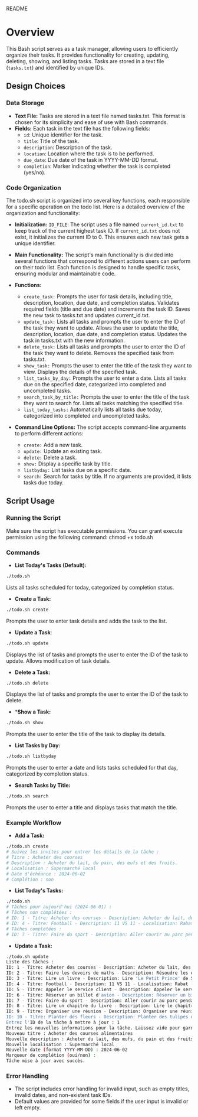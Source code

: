 README

# Overview

This Bash script serves as a task manager, allowing users to efficiently organize their tasks. It provides functionality for creating, updating, deleting, showing, and listing tasks. Tasks are stored in a text file (`tasks.txt`) and identified by unique IDs.

## Design Choices
### Data Storage
- **Text File:** Tasks are stored in a text file named tasks.txt. This format is chosen for its simplicity and ease of use with Bash commands.
- **Fields:** Each task in the text file has the following fields:
    - `id`: Unique identifier for the task.
    - `title`: Title of the task.
    - `description`: Description of the task.
    - `location`: Location where the task is to be performed.
    - `due_date`: Due date of the task in YYYY-MM-DD format.
    - `completion`: Marker indicating whether the task is completed (yes/no).
### Code Organization
The todo.sh script is organized into several key functions, each responsible for a specific operation on the todo list. Here is a detailed overview of the organization and functionality:

- **Initialization:**
`ID_FILE`: The script uses a file named `current_id.txt` to keep track of the current highest task ID.
If `current_id.txt` does not exist, it initializes the current ID to 0. This ensures each new task gets a unique identifier.

- **Main Functionality:**
The script's main functionality is divided into several functions that correspond to different actions users can perform on their todo list. Each function is designed to handle specific tasks, ensuring modular and maintainable code.

- **Functions:**

    - `create_task:`
        Prompts the user for task details, including title, description, location, due date, and completion status.
        Validates required fields (title and due date) and increments the task ID.
        Saves the new task to tasks.txt and updates current_id.txt.
    - `update_task:`
        Lists all tasks and prompts the user to enter the ID of the task they want to update.
        Allows the user to update the title, description, location, due date, and completion status.
        Updates the task in tasks.txt with the new information.
    - `delete_task:`
        Lists all tasks and prompts the user to enter the ID of the task they want to delete.
        Removes the specified task from tasks.txt.
    - `show_task:`
        Prompts the user to enter the title of the task they want to view.
        Displays the details of the specified task.
    - `list_tasks_by_day:`
        Prompts the user to enter a date.
        Lists all tasks due on the specified date, categorized into completed and uncompleted tasks.
    - `search_task_by_title:`
        Prompts the user to enter the title of the task they want to search for.
        Lists all tasks matching the specified title.
    - `list_today_tasks:`
        Automatically lists all tasks due today, categorized into completed and uncompleted tasks.
- **Command Line Options:**
    The script accepts command-line arguments to perform different actions:
    - `create:` Add a new task.
    - `update:` Update an existing task.
    - `delete:` Delete a task.
    - `show:` Display a specific task by title.
    - `listbyday:` List tasks due on a specific date.
    - `search:` Search for tasks by title.
    If no arguments are provided, it lists tasks due today.

## Script Usage

### Running the Script
Make sure the script has executable permissions. You can grant execute permission using the following command: chmod +x todo.sh

### Commands
- **List Today's Tasks (Default):**

```bash
./todo.sh
```
Lists all tasks scheduled for today, categorized by completion status.

- **Create a Task:**
```bash
./todo.sh create
```
Prompts the user to enter task details and adds the task to the list.

- **Update a Task**:
```bash
./todo.sh update
```
Displays the list of tasks and prompts the user to enter the ID of the task to update. Allows modification of task details.

- **Delete a Task:**
```bash
./todo.sh delete
```
Displays the list of tasks and prompts the user to enter the ID of the task to delete.

- ***Show a Task:**
```bash
./todo.sh show
```
Prompts the user to enter the title of the task to display its details.

- **List Tasks by Day:**
```bash
./todo.sh listbyday
```
Prompts the user to enter a date and lists tasks scheduled for that day, categorized by completion status.

- **Search Tasks by Title:**
```bash
./todo.sh search
```
Prompts the user to enter a title and displays tasks that match the title.
### Example Workflow
- **Add a Task:**
```bash
./todo.sh create
# Suivez les invites pour entrer les détails de la tâche :
# Titre : Acheter des courses
# Description : Acheter du lait, du pain, des œufs et des fruits.
# Localisation : Supermarché local
# Date d'échéance : 2024-06-02
# Complétion : non
```
- **List Today's Tasks:**
```bash
./todo.sh
# Tâches pour aujourd'hui (2024-06-01) :
# Tâches non complétées :
# ID: 1 - Titre: Acheter des courses - Description: Acheter du lait, des œufs, et du pain - Localisation: Supermarché - Date: 2024-06-01 - Complétée: non
# ID: 4 - Titre: Football - Description: 11 VS 11 - Localisation: Rabat - Date: 2024-06-01 - Complétée: non
# Tâches complétées :
# ID: 7 - Titre: Faire du sport - Description: Aller courir au parc pendant 30 minutes. - Localisation: Parc - Date: 2024-06-01 - Complétée: oui
```
- **Update a Task:**
```bash
./todo.sh update
Liste des tâches :
ID: 1 - Titre: Acheter des courses - Description: Acheter du lait, des œufs, et du pain - Localisation: Supermarché - Date: 2024-06-01 - Complétée: non
ID: 2 - Titre: Faire les devoirs de maths - Description: Résoudre les exercices du chapitre 3 - Localisation: Maison - Date: 2024-06-02 - Complétée: non
ID: 3 - Titre: Lire un livre - Description: Lire 'Le Petit Prince' de Saint-Exupéry - Localisation: Maison - Date: 2024-06-04 - Complétée: non
ID: 4 - Titre: Football - Description: 11 VS 11 - Localisation: Rabat - Date: 2024-06-01 - Complétée: non
ID: 5 - Titre: Appeler le service client - Description: Appeler le service client pour résoudre un problème de facturation. - Localisation: Maison - Date: 2024-06-04 - Complétée: non
ID: 6 - Titre: Réserver un billet d'avion - Description: Réserver un billet pour le voyage d'affaires à Paris. - Localisation: Internet - Date: 2024-06-06 - Complétée: non
ID: 7 - Titre: Faire du sport - Description: Aller courir au parc pendant 30 minutes. - Localisation: Parc - Date: 2024-06-01 - Complétée: oui
ID: 8 - Titre: Lire un chapitre du livre - Description: Lire le chapitre 5 du livre "L'art de la simplicité". - Localisation: Maison - Date: 2024-06-02 - Complétée: non
ID: 9 - Titre: Organiser une réunion - Description: Organiser une réunion avec l'équipe de marketing pour discuter de la nouvelle campagne. - Localisation: Salle de conférence 2 - Date: 2024-06-03 - Complétée: non
ID: 10 - Titre: Planter des fleurs - Description: Planter des tulipes dans le jardin. - Localisation: Jardin - Date: 2024-06-04 - Complétée: non
Entrez l'ID de la tâche à mettre à jour : 1
Entrez les nouvelles informations pour la tâche. Laissez vide pour garder les valeurs actuelles.
Nouveau titre : Acheter des courses alimentaires
Nouvelle description : Acheter du lait, des œufs, du pain et des fruits.
Nouvelle localisation : Supermarché local
Nouvelle date (format YYYY-MM-DD) : 2024-06-02
Marqueur de complétion (oui/non) :
Tâche mise à jour avec succès.
```
### Error Handling
- The script includes error handling for invalid input, such as empty titles, invalid dates, and non-existent task IDs.
- Default values are provided for some fields if the user input is invalid or left empty.


